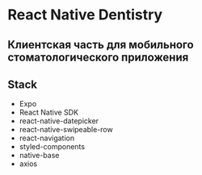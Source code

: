 # React Native Dentistry
## Клиентская часть для мобильного стоматологического приложения

## Stack

- Expo
- React Native SDK
- react-native-datepicker
- react-native-swipeable-row
- react-navigation
- styled-components
- native-base
- axios
